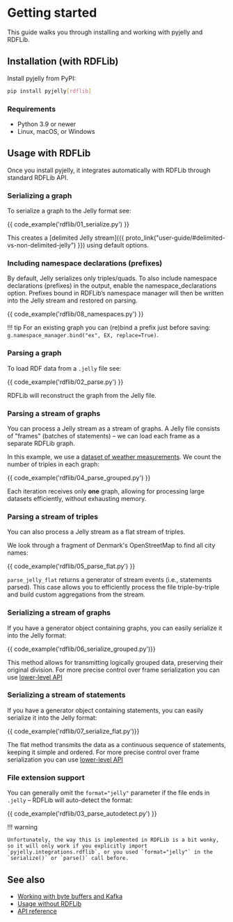# Getting started

This guide walks you through installing and working with pyjelly and RDFLib.

## Installation (with RDFLib)

Install pyjelly from PyPI:

```bash
pip install pyjelly[rdflib]
```

### Requirements

- Python 3.9 or newer  
- Linux, macOS, or Windows

## Usage with RDFLib

Once you install pyjelly, it integrates automatically with RDFLib through standard RDFLib API.

### Serializing a graph

To serialize a graph to the Jelly format see:

{{ code_example('rdflib/01_serialize.py') }}

This creates a [delimited Jelly stream]({{ proto_link("user-guide/#delimited-vs-non-delimited-jelly") }}) using default options.

### Including namespace declarations (prefixes)

By default, Jelly serializes only triples/quads. To also include namespace declarations (prefixes) in the output, enable the namespace_declarations option.
Prefixes bound in RDFLib’s namespace manager will then be written into the Jelly stream and restored on parsing.

{{ code_example('rdflib/08_namespaces.py') }}

!!! tip
    For an existing graph you can (re)bind a prefix just before saving:
    `g.namespace_manager.bind("ex", EX, replace=True)`.


### Parsing a graph

To load RDF data from a `.jelly` file see:

{{ code_example('rdflib/02_parse.py') }}

RDFLib will reconstruct the graph from the Jelly file.

### Parsing a stream of graphs

You can process a Jelly stream as a stream of graphs. A Jelly file consists of "frames" (batches of statements) – we can load each frame as a separate RDFLib graph.

In this example, we use a [dataset of weather measurements](https://w3id.org/riverbench/datasets/lod-katrina/dev). We count the number of triples in each graph:

{{ code_example('rdflib/04_parse_grouped.py') }}

Each iteration receives only **one** graph, allowing for processing large datasets efficiently, without exhausting memory.

### Parsing a stream of triples

You can also process a Jelly stream as a flat stream of triples.

We look through a fragment of Denmark's OpenStreetMap to find all city names:

{{ code_example('rdflib/05_parse_flat.py') }}

`parse_jelly_flat` returns a generator of stream events (i.e., statements parsed). This case allows you to efficiently process the file triple-by-triple and build custom aggregations from the stream.

### Serializing a stream of graphs

If you have a generator object containing graphs, you can easily serialize it into the Jelly format: 

{{ code_example('rdflib/06_serialize_grouped.py')}}

This method allows for transmitting logically grouped data, preserving their original division. 
For more precise control over frame serialization you can use [lower-level API](api.md)

### Serializing a stream of statements

If you have a generator object containing statements, you can easily serialize it into the Jelly format: 

{{ code_example('rdflib/07_serialize_flat.py')}}

The flat method transmits the data as a continuous sequence of statements, keeping it simple and ordered.
For more precise control over frame serialization you can use [lower-level API](api.md)

### File extension support

You can generally omit the `format="jelly"` parameter if the file ends in `.jelly` – RDFLib will auto-detect the format:

{{ code_example('rdflib/03_parse_autodetect.py') }}

!!! warning 

    Unfortunately, the way this is implemented in RDFLib is a bit wonky, so it will only work if you explicitly import `pyjelly.integrations.rdflib`, or you used `format="jelly"` in the `serialize()` or `parse()` call before.

## See also

- [Working with byte buffers and Kafka](generic-sink.md#working-with-byte-buffers-and-kafka)
- [Usage without RDFLib](generic-sink.md)
- [API reference](api.md)
